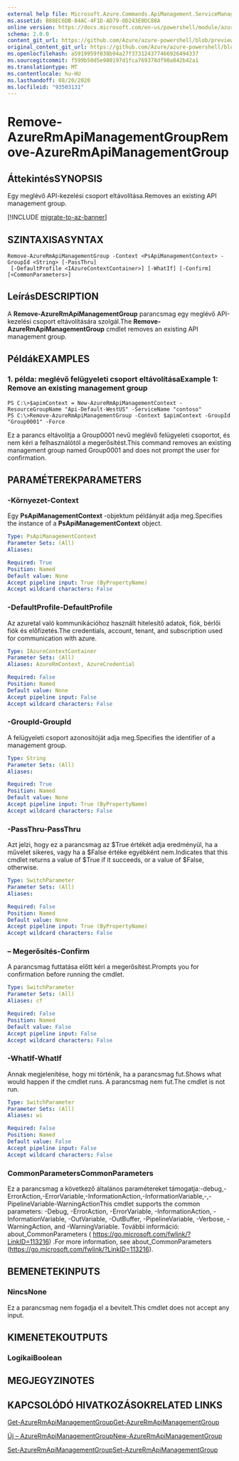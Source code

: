 ```yaml
---
external help file: Microsoft.Azure.Commands.ApiManagement.ServiceManagement.dll-Help.xml
ms.assetid: B88EC6DB-84AC-4F1D-AD79-0D243E0DC88A
online version: https://docs.microsoft.com/en-us/powershell/module/azurerm.apimanagement/remove-azurermapimanagementgroup
schema: 2.0.0
content_git_url: https://github.com/Azure/azure-powershell/blob/preview/src/ResourceManager/ApiManagement/Commands.ApiManagement/help/Remove-AzureRmApiManagementGroup.md
original_content_git_url: https://github.com/Azure/azure-powershell/blob/preview/src/ResourceManager/ApiManagement/Commands.ApiManagement/help/Remove-AzureRmApiManagementGroup.md
ms.openlocfilehash: a5919959f038b94a27f373124377466926494337
ms.sourcegitcommit: f599b50d5e980197d1fca769378df90a842b42a1
ms.translationtype: MT
ms.contentlocale: hu-HU
ms.lasthandoff: 08/20/2020
ms.locfileid: "93503131"
---
```

# <span data-ttu-id="b1244-101">Remove-AzureRmApiManagementGroup</span><span class="sxs-lookup"><span data-stu-id="b1244-101">Remove-AzureRmApiManagementGroup</span></span>

## <span data-ttu-id="b1244-102">Áttekintés</span><span class="sxs-lookup"><span data-stu-id="b1244-102">SYNOPSIS</span></span>
<span data-ttu-id="b1244-103">Egy meglévő API-kezelési csoport eltávolítása.</span><span class="sxs-lookup"><span data-stu-id="b1244-103">Removes an existing API management group.</span></span>

[!INCLUDE [migrate-to-az-banner](../../includes/migrate-to-az-banner.md)]

## <span data-ttu-id="b1244-104">SZINTAXISA</span><span class="sxs-lookup"><span data-stu-id="b1244-104">SYNTAX</span></span>

```
Remove-AzureRmApiManagementGroup -Context <PsApiManagementContext> -GroupId <String> [-PassThru]
 [-DefaultProfile <IAzureContextContainer>] [-WhatIf] [-Confirm] [<CommonParameters>]
```

## <span data-ttu-id="b1244-105">Leírás</span><span class="sxs-lookup"><span data-stu-id="b1244-105">DESCRIPTION</span></span>
<span data-ttu-id="b1244-106">A **Remove-AzureRmApiManagementGroup** parancsmag egy meglévő API-kezelési csoport eltávolítására szolgál.</span><span class="sxs-lookup"><span data-stu-id="b1244-106">The **Remove-AzureRmApiManagementGroup** cmdlet removes an existing API management group.</span></span>

## <span data-ttu-id="b1244-107">Példák</span><span class="sxs-lookup"><span data-stu-id="b1244-107">EXAMPLES</span></span>

### <span data-ttu-id="b1244-108">1. példa: meglévő felügyeleti csoport eltávolítása</span><span class="sxs-lookup"><span data-stu-id="b1244-108">Example 1: Remove an existing management group</span></span>
```
PS C:\>$apimContext = New-AzureRmApiManagementContext -ResourceGroupName "Api-Default-WestUS" -ServiceName "contoso"
PS C:\>Remove-AzureRmApiManagementGroup -Context $apimContext -GroupId "Group0001" -Force
```

<span data-ttu-id="b1244-109">Ez a parancs eltávolítja a Group0001 nevű meglévő felügyeleti csoportot, és nem kéri a felhasználótól a megerősítést.</span><span class="sxs-lookup"><span data-stu-id="b1244-109">This command removes an existing management group named Group0001 and does not prompt the user for confirmation.</span></span>

## <span data-ttu-id="b1244-110">PARAMÉTEREK</span><span class="sxs-lookup"><span data-stu-id="b1244-110">PARAMETERS</span></span>

### <span data-ttu-id="b1244-111">-Környezet</span><span class="sxs-lookup"><span data-stu-id="b1244-111">-Context</span></span>
<span data-ttu-id="b1244-112">Egy **PsApiManagementContext** -objektum példányát adja meg.</span><span class="sxs-lookup"><span data-stu-id="b1244-112">Specifies the instance of a **PsApiManagementContext** object.</span></span>

```yaml
Type: PsApiManagementContext
Parameter Sets: (All)
Aliases: 

Required: True
Position: Named
Default value: None
Accept pipeline input: True (ByPropertyName)
Accept wildcard characters: False
```

### <span data-ttu-id="b1244-113">-DefaultProfile</span><span class="sxs-lookup"><span data-stu-id="b1244-113">-DefaultProfile</span></span>
<span data-ttu-id="b1244-114">Az azuretal való kommunikációhoz használt hitelesítő adatok, fiók, bérlői fiók és előfizetés.</span><span class="sxs-lookup"><span data-stu-id="b1244-114">The credentials, account, tenant, and subscription used for communication with azure.</span></span>
 
```yaml
Type: IAzureContextContainer
Parameter Sets: (All)
Aliases: AzureRmContext, AzureCredential

Required: False
Position: Named
Default value: None
Accept pipeline input: False
Accept wildcard characters: False
```

### <span data-ttu-id="b1244-115">-GroupId</span><span class="sxs-lookup"><span data-stu-id="b1244-115">-GroupId</span></span>
<span data-ttu-id="b1244-116">A felügyeleti csoport azonosítóját adja meg.</span><span class="sxs-lookup"><span data-stu-id="b1244-116">Specifies the identifier of a management group.</span></span>

```yaml
Type: String
Parameter Sets: (All)
Aliases: 

Required: True
Position: Named
Default value: None
Accept pipeline input: True (ByPropertyName)
Accept wildcard characters: False
```

### <span data-ttu-id="b1244-117">-PassThru</span><span class="sxs-lookup"><span data-stu-id="b1244-117">-PassThru</span></span>
<span data-ttu-id="b1244-118">Azt jelzi, hogy ez a parancsmag az $True értékét adja eredményül, ha a művelet sikeres, vagy ha a $False értéke egyébként nem.</span><span class="sxs-lookup"><span data-stu-id="b1244-118">Indicates that this cmdlet returns a value of $True if it succeeds, or a value of $False, otherwise.</span></span>

```yaml
Type: SwitchParameter
Parameter Sets: (All)
Aliases: 

Required: False
Position: Named
Default value: None
Accept pipeline input: True (ByPropertyName)
Accept wildcard characters: False
```

### <span data-ttu-id="b1244-119">– Megerősítés</span><span class="sxs-lookup"><span data-stu-id="b1244-119">-Confirm</span></span>
<span data-ttu-id="b1244-120">A parancsmag futtatása előtt kéri a megerősítést.</span><span class="sxs-lookup"><span data-stu-id="b1244-120">Prompts you for confirmation before running the cmdlet.</span></span>

```yaml
Type: SwitchParameter
Parameter Sets: (All)
Aliases: cf

Required: False
Position: Named
Default value: False
Accept pipeline input: False
Accept wildcard characters: False
```

### <span data-ttu-id="b1244-121">-WhatIf</span><span class="sxs-lookup"><span data-stu-id="b1244-121">-WhatIf</span></span>
<span data-ttu-id="b1244-122">Annak megjelenítése, hogy mi történik, ha a parancsmag fut.</span><span class="sxs-lookup"><span data-stu-id="b1244-122">Shows what would happen if the cmdlet runs.</span></span>
<span data-ttu-id="b1244-123">A parancsmag nem fut.</span><span class="sxs-lookup"><span data-stu-id="b1244-123">The cmdlet is not run.</span></span>

```yaml
Type: SwitchParameter
Parameter Sets: (All)
Aliases: wi

Required: False
Position: Named
Default value: False
Accept pipeline input: False
Accept wildcard characters: False
```

### <span data-ttu-id="b1244-124">CommonParameters</span><span class="sxs-lookup"><span data-stu-id="b1244-124">CommonParameters</span></span>
<span data-ttu-id="b1244-125">Ez a parancsmag a következő általános paramétereket támogatja:-debug,-ErrorAction,-ErrorVariable,-InformationAction,-InformationVariable,-,-PipelineVariable-WarningAction</span><span class="sxs-lookup"><span data-stu-id="b1244-125">This cmdlet supports the common parameters: -Debug, -ErrorAction, -ErrorVariable, -InformationAction, -InformationVariable, -OutVariable, -OutBuffer, -PipelineVariable, -Verbose, -WarningAction, and -WarningVariable.</span></span> <span data-ttu-id="b1244-126">További információ: about_CommonParameters ( https://go.microsoft.com/fwlink/?LinkID=113216) .</span><span class="sxs-lookup"><span data-stu-id="b1244-126">For more information, see about_CommonParameters (https://go.microsoft.com/fwlink/?LinkID=113216).</span></span>

## <span data-ttu-id="b1244-127">BEMENETEK</span><span class="sxs-lookup"><span data-stu-id="b1244-127">INPUTS</span></span>

### <span data-ttu-id="b1244-128">Nincs</span><span class="sxs-lookup"><span data-stu-id="b1244-128">None</span></span>
<span data-ttu-id="b1244-129">Ez a parancsmag nem fogadja el a bevitelt.</span><span class="sxs-lookup"><span data-stu-id="b1244-129">This cmdlet does not accept any input.</span></span>

## <span data-ttu-id="b1244-130">KIMENETEK</span><span class="sxs-lookup"><span data-stu-id="b1244-130">OUTPUTS</span></span>

### <span data-ttu-id="b1244-131">Logikai</span><span class="sxs-lookup"><span data-stu-id="b1244-131">Boolean</span></span>

## <span data-ttu-id="b1244-132">MEGJEGYZI</span><span class="sxs-lookup"><span data-stu-id="b1244-132">NOTES</span></span>

## <span data-ttu-id="b1244-133">KAPCSOLÓDÓ HIVATKOZÁSOK</span><span class="sxs-lookup"><span data-stu-id="b1244-133">RELATED LINKS</span></span>

[<span data-ttu-id="b1244-134">Get-AzureRmApiManagementGroup</span><span class="sxs-lookup"><span data-stu-id="b1244-134">Get-AzureRmApiManagementGroup</span></span>](./Get-AzureRmApiManagementGroup.md)

[<span data-ttu-id="b1244-135">Új – AzureRmApiManagementGroup</span><span class="sxs-lookup"><span data-stu-id="b1244-135">New-AzureRmApiManagementGroup</span></span>](./New-AzureRmApiManagementGroup.md)

[<span data-ttu-id="b1244-136">Set-AzureRmApiManagementGroup</span><span class="sxs-lookup"><span data-stu-id="b1244-136">Set-AzureRmApiManagementGroup</span></span>](./Set-AzureRmApiManagementGroup.md)


